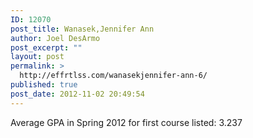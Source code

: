 ```yaml
---
ID: 12070
post_title: Wanasek,Jennifer Ann
author: Joel DesArmo
post_excerpt: ""
layout: post
permalink: >
  http://effrtlss.com/wanasekjennifer-ann-6/
published: true
post_date: 2012-11-02 20:49:54
---
```

<p>Average GPA in Spring 2012 for first course listed: 3.237</p>